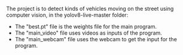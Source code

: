 The project is to detect kinds of vehicles moving on the street using computer vision, in the yolov8-live-master folder:
- The "best.pt" file is the weights file for the main program.
- The "main_video" file uses videos as inputs of the program.
- The "main_webcam" file uses the webcam to get the input for the program.
